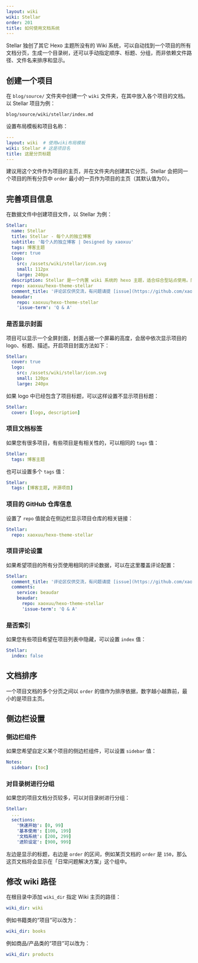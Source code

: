 ```yaml
---
layout: wiki
wiki: Stellar
order: 201
title: 如何使用文档系统
---
```


Stellar 独创了其它 Hexo 主题所没有的 Wiki 系统，可以自动找到一个项目的所有文档分页，生成一个目录树，还可以手动指定顺序、标题、分组，而非依赖文件路径、文件名来排序和显示。

## 创建一个项目

在 `blog/source/` 文件夹中创建一个 `wiki` 文件夹，在其中放入各个项目的文档。以 Stellar 项目为例：

```
blog/source/wiki/stellar/index.md
```

设置布局模板和项目名称：

```yaml blog/source/wiki/stellar/index.md
---
layout: wiki  # 使用wiki布局模板
wiki: Stellar # 这是项目名
title: 这是分页标题
---
```

建议用这个文件作为项目的主页，并在文件夹内创建其它分页。Stellar 会把同一个项目的所有分页中 `order` 最小的一页作为项目的主页（其默认值为0）。

## 完善项目信息

在数据文件中创建项目文件，以 Stellar 为例：

```yaml blog/source/_data/projects.yml
Stellar:
  name: Stellar
  title: Stellar - 每个人的独立博客
  subtitle: '每个人的独立博客 | Designed by xaoxuu'
  tags: 博客主题
  cover: true
  logo:
    src: /assets/wiki/stellar/icon.svg
    small: 112px
    large: 240px
  description: Stellar 是一个内置 wiki 系统的 hexo 主题，适合综合型站点使用。同时也拥有简约而精美的视觉设计和丰富的标签插件，帮助您简单从容地应对各种场合。
  repo: xaoxuu/hexo-theme-stellar
  comment_title: '评论区仅供交流，有问题请提 [issue](https://github.com/xaoxuu/hexo-theme-stellar/issues) 反馈。'
  beaudar:
    repo: xaoxuu/hexo-theme-stellar
    'issue-term': 'Q & A'
```


### 是否显示封面

项目可以显示一个全屏封面，封面占据一个屏幕的高度，会居中依次显示项目的 logo、标题、描述。开启项目封面方法如下：

```yaml blog/source/_data/projects.yml
Stellar:
  cover: true
  logo:
    src: /assets/wiki/stellar/icon.svg
    small: 120px
    large: 240px
```

如果 logo 中已经包含了项目标题，可以这样设置不显示项目标题：

```yaml blog/source/_data/projects.yml
Stellar:
  cover: [logo, description]
```

### 项目文档标签

如果您有很多项目，有些项目是有相关性的，可以相同的 `tags` 值：

```yaml blog/source/_data/projects.yml
Stellar:
  tags: 博客主题
```

也可以设置多个 `tags` 值：

```yaml blog/source/_data/projects.yml
Stellar:
  tags: [博客主题, 开源项目]
```


### 项目的 GitHub 仓库信息

设置了 `repo` 值就会在侧边栏显示项目仓库的相关链接：

```yaml blog/source/_data/projects.yml
Stellar:
  repo: xaoxuu/hexo-theme-stellar
```

### 项目评论设置

如果希望项目的所有分页使用相同的评论数据，可以在这里覆盖评论配置：

```yaml blog/source/_data/projects.yml
Stellar:
  comment_title: '评论区仅供交流，有问题请提 [issue](https://github.com/xaoxuu/hexo-theme-stellar/issues) 反馈。'
  comments:
    service: beaudar
    beaudar:
      repo: xaoxuu/hexo-theme-stellar
      'issue-term': 'Q & A'
```

### 是否索引

如果您有些项目希望在项目列表中隐藏，可以设置 `index` 值：

```yaml blog/source/_data/projects.yml
Stellar:
  index: false
```

## 文档排序

一个项目文档的多个分页之间以 `order` 的值作为排序依据，数字越小越靠前，最小的是项目主页。

## 侧边栏设置

### 侧边栏组件

如果您希望自定义某个项目的侧边栏组件，可以设置 `sidebar` 值：

```yaml blog/source/_data/projects.yml
Notes:
  sidebar: [toc]
```

### 对目录树进行分组

如果您的项目文档分页较多，可以对目录树进行分组：

```yaml blog/source/_data/projects.yml
Stellar:
  ...
  sections:
    '快速开始': [0, 99]
    '基本使用': [100, 199]
    '文档系统': [200, 299]
    '进阶设定': [900, 999]
```

左边是显示的标题，右边是 `order` 的区间，例如某页文档的 `order` 是 `150`，那么这页文档将会显示在「日常问题解决方案」这个组中。



## 修改 wiki 路径

在根目录中添加 `wiki_dir` 指定 Wiki 主页的路径：

```yaml blog/_config.yml
wiki_dir: wiki
```

例如书籍类的“项目”可以改为：

```yaml blog/_config.yml
wiki_dir: books
```

例如商品/产品类的“项目”可以改为：

```yaml blog/_config.yml
wiki_dir: products
```
